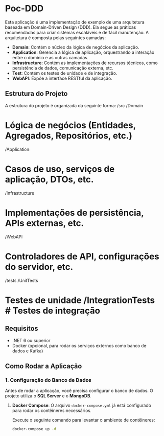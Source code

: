 # Poc-DDD

Esta aplicação é uma implementação de exemplo de uma arquitetura baseada em Domain-Driven Design (DDD). Ela segue as práticas recomendadas para criar sistemas escaláveis e de fácil manutenção. A arquitetura é composta pelas seguintes camadas:

- **Domain**: Contém o núcleo da lógica de negócios da aplicação.
- **Application**: Gerencia a lógica de aplicação, orquestrando a interação entre o domínio e as outras camadas.
- **Infrastructure**: Contém as implementações de recursos técnicos, como persistência de dados, comunicação externa, etc.
- **Test**: Contém os testes de unidade e de integração.
- **WebAPI**: Expõe a interface RESTful da aplicação.

## Estrutura do Projeto
A estrutura do projeto é organizada da seguinte forma:
/src /Domain 
# Lógica de negócios (Entidades, Agregados, Repositórios, etc.) 

/Application 
# Casos de uso, serviços de aplicação, DTOs, etc. 

/Infrastructure 
# Implementações de persistência, APIs externas, etc. 

/WebAPI 
# Controladores de API, configurações do servidor, etc. 

/tests /UnitTests 
# Testes de unidade /IntegrationTests # Testes de integração

## Requisitos

- .NET 6 ou superior
- Docker (opcional, para rodar os serviços externos como banco de dados e Kafka)

## Como Rodar a Aplicação

### 1. Configuração do Banco de Dados

Antes de rodar a aplicação, você precisa configurar o banco de dados. O projeto utiliza o **SQL Server** e o **MongoDB**.

1. **Docker Compose**: O arquivo `docker-compose.yml` já está configurado para rodar os contêineres necessários.
   
   Execute o seguinte comando para levantar o ambiente de contêineres:
   ```bash
   docker-compose up -d
